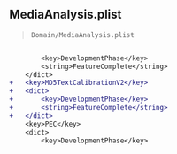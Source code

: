 ## MediaAnalysis.plist

> `Domain/MediaAnalysis.plist`

```diff

 		<key>DevelopmentPhase</key>
 		<string>FeatureComplete</string>
 	</dict>
+	<key>MD5TextCalibrationV2</key>
+	<dict>
+		<key>DevelopmentPhase</key>
+		<string>FeatureComplete</string>
+	</dict>
 	<key>PEC</key>
 	<dict>
 		<key>DevelopmentPhase</key>

```
